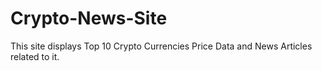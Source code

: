# Crypto-News-Site
This site displays Top 10 Crypto Currencies Price Data and News Articles related to it.
